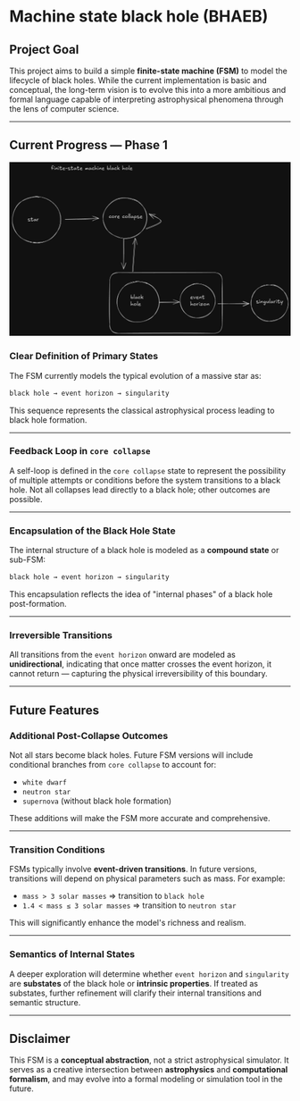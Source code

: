# Machine state black hole (BHAEB)


## Project Goal

This project aims to build a simple **finite-state machine (FSM)** to model the lifecycle of black holes. While the current implementation is basic and conceptual, the long-term vision is to evolve this into a more ambitious and formal language capable of interpreting astrophysical phenomena through the lens of computer science.

---

## Current Progress — Phase 1
![Schema-phase1](../docs/images/schema.png)


### Clear Definition of Primary States

The FSM currently models the typical evolution of a massive star as:

```haskell
black hole → event horizon → singularity
```

This sequence represents the classical astrophysical process leading to black hole formation.

---

### Feedback Loop in `core collapse`

A self-loop is defined in the `core collapse` state to represent the possibility of multiple attempts or conditions before the system transitions to a black hole. Not all collapses lead directly to a black hole; other outcomes are possible.

---

### Encapsulation of the Black Hole State

The internal structure of a black hole is modeled as a **compound state** or sub-FSM:

```haskell
black hole → event horizon → singularity
```


This encapsulation reflects the idea of "internal phases" of a black hole post-formation.

---

### Irreversible Transitions

All transitions from the `event horizon` onward are modeled as **unidirectional**, indicating that once matter crosses the event horizon, it cannot return — capturing the physical irreversibility of this boundary.

---

## Future Features

### Additional Post-Collapse Outcomes

Not all stars become black holes. Future FSM versions will include conditional branches from `core collapse` to account for:

- `white dwarf`
- `neutron star`
- `supernova` (without black hole formation)

These additions will make the FSM more accurate and comprehensive.

---

### Transition Conditions

FSMs typically involve **event-driven transitions**. In future versions, transitions will depend on physical parameters such as mass. For example:

- `mass > 3 solar masses` ⇒ transition to `black hole`
- `1.4 < mass ≤ 3 solar masses` ⇒ transition to `neutron star`

This will significantly enhance the model's richness and realism.

---

### Semantics of Internal States

A deeper exploration will determine whether `event horizon` and `singularity` are **substates** of the black hole or **intrinsic properties**. If treated as substates, further refinement will clarify their internal transitions and semantic structure.

---

##  Disclaimer

This FSM is a **conceptual abstraction**, not a strict astrophysical simulator. It serves as a creative intersection between **astrophysics** and **computational formalism**, and may evolve into a formal modeling or simulation tool in the future.


